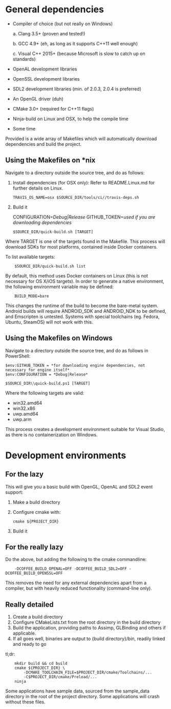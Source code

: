 # General dependencies

 - Compiler of choice (but not really on Windows)

     a. Clang 3.5+ (proven and tested!)
     
     b. GCC 4.9+ (eh, as long as it supports C++11 well enough)
     
     c. Visual C++ 2015+ (because Microsoft is slow to catch up on standards)

 - OpenAL development libraries
 - OpenSSL development libraries
 - SDL2 development libraries (min. of 2.0.3, 2.0.4 is preferred)
 - An OpenGL driver (duh)
 - CMake 3.0+ (required for C++11 flags)
 - Ninja-build on Linux and OSX, to help the compile time
 - Some time

Provided is a wide array of Makefiles which will automatically download dependencies and build the project.

## Using the Makefiles on *nix

Navigate to a directory outside the source tree, and do as follows:

 1. Install dependencies (for OSX only):
    Refer to README.Linux.md for further details on Linux.

        TRAVIS_OS_NAME=osx $SOURCE_DIR/tools/ci//travis-deps.sh

 2. Build it

	CONFIGURATION=*Debug|Release*
        GITHUB_TOKEN=*used if you are downloading dependencies*

        $SOURCE_DIR/quick-build.sh [TARGET]

Where TARGET is one of the targets found in the Makefile.
This process will download SDKs for most platforms, contained inside Docker containers.

To list available targets:

        $SOURCE_DIR/quick-build.sh list

By default, this method uses Docker containers on Linux (this is not necessary for OS X/iOS targets). In order to generate a native environment, the following environment variable may be defined:

        BUILD_MODE=bare

This changes the runtime of the build to become the bare-metal system. Android builds will require ANDROID\_SDK and ANDROID\_NDK to be defined, and Emscripten is untested. Systems with special toolchains (eg. Fedora, Ubuntu, SteamOS) will not work with this.

## Using the Makefiles on Windows
Navigate to a directory outside the source tree, and do as follows in PowerShell:

    $env:GITHUB_TOKEN = *for downloading engine dependencies, not necessary for engine itself*
    $env:CONFIGURATION = *Debug|Release*

    $SOURCE_DIR\\quick-build.ps1 [TARGET]

Where the following targets are valid:

 - win32.amd64
 - win32.x86
 - uwp.amd64
 - uwp.arm

This process creates a development environment suitable for Visual Studio, as there is no containerization on Windows.

# Development environments
## For the lazy
This will give you a basic build with OpenGL, OpenAL and SDL2 event support:
 1. Make a build directory
 2. Configure cmake with:
    
        cmake ${PROJECT_DIR}
 3. Build it

## For the really lazy
Do the above, but adding the following to the cmake commandline:

        -DCOFFEE_BUILD_OPENAL=OFF -DCOFFEE_BUILD_SDL2=OFF -DCOFFEE_BUILD_OPENSSL=OFF

This removes the need for any external dependencies apart from a compiler, but with heavily reduced functionality (command-line only).

## Really detailed

 1. Create a build directory
 2. Configure CMakeLists.txt from the root directory in the build directory
 3. Build the application, providing paths to Assimp, GLBinding and others if applicable.
 4. If all goes well, binaries are output to {build directory}/bin, readily linked and ready to go

tl;dr:

        mkdir build && cd build
        cmake ${PROJECT_DIR} \
            -DCMAKE_TOOLCHAIN_FILE=$PROJECT_DIR/cmake/Toolchains/...
            -C$PROJECT_DIR/cmake/Preload/...
        ninja

Some applications have sample data, sourced from the sample\_data directory in the root of the project directory. Some applications will crash without these files.
